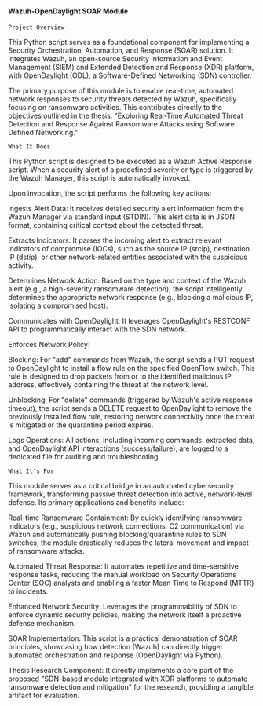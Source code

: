 #### Wazuh-OpenDaylight SOAR Module

`Project Overview`

This Python script serves as a foundational component for implementing a Security Orchestration, Automation, and Response (SOAR) solution. It integrates Wazuh, an open-source Security Information and Event Management (SIEM) and Extended Detection and Response (XDR) platform, with OpenDaylight (ODL), a Software-Defined Networking (SDN) controller.

The primary purpose of this module is to enable real-time, automated network responses to security threats detected by Wazuh, specifically focusing on ransomware activities. This contributes directly to the objectives outlined in the thesis: "Exploring Real-Time Automated Threat Detection and Response Against Ransomware Attacks using Software Defined Networking."

`What It Does`

This Python script is designed to be executed as a Wazuh Active Response script. When a security alert of a predefined severity or type is triggered by the Wazuh Manager, this script is automatically invoked.

Upon invocation, the script performs the following key actions:

Ingests Alert Data: It receives detailed security alert information from the Wazuh Manager via standard input (STDIN). This alert data is in JSON format, containing critical context about the detected threat.

Extracts Indicators: It parses the incoming alert to extract relevant indicators of compromise (IOCs), such as the source IP (srcip), destination IP (dstip), or other network-related entities associated with the suspicious activity.

Determines Network Action: Based on the type and context of the Wazuh alert (e.g., a high-severity ransomware detection), the script intelligently determines the appropriate network response (e.g., blocking a malicious IP, isolating a compromised host).

Communicates with OpenDaylight: It leverages OpenDaylight's RESTCONF API to programmatically interact with the SDN network.

Enforces Network Policy:

Blocking: For "add" commands from Wazuh, the script sends a PUT request to OpenDaylight to install a flow rule on the specified OpenFlow switch. This rule is designed to drop packets from or to the identified malicious IP address, effectively containing the threat at the network level.

Unblocking: For "delete" commands (triggered by Wazuh's active response timeout), the script sends a DELETE request to OpenDaylight to remove the previously installed flow rule, restoring network connectivity once the threat is mitigated or the quarantine period expires.

Logs Operations: All actions, including incoming commands, extracted data, and OpenDaylight API interactions (success/failure), are logged to a dedicated file for auditing and troubleshooting.

`What It's For`

This module serves as a critical bridge in an automated cybersecurity framework, transforming passive threat detection into active, network-level defense. Its primary applications and benefits include:

Real-time Ransomware Containment: By quickly identifying ransomware indicators (e.g., suspicious network connections, C2 communication) via Wazuh and automatically pushing blocking/quarantine rules to SDN switches, the module drastically reduces the lateral movement and impact of ransomware attacks.

Automated Threat Response: It automates repetitive and time-sensitive response tasks, reducing the manual workload on Security Operations Center (SOC) analysts and enabling a faster Mean Time to Respond (MTTR) to incidents.

Enhanced Network Security: Leverages the programmability of SDN to enforce dynamic security policies, making the network itself a proactive defense mechanism.

SOAR Implementation: This script is a practical demonstration of SOAR principles, showcasing how detection (Wazuh) can directly trigger automated orchestration and response (OpenDaylight via Python).

Thesis Research Component: It directly implements a core part of the proposed "SDN-based module integrated with XDR platforms to automate ransomware detection and mitigation" for the research, providing a tangible artifact for evaluation.

